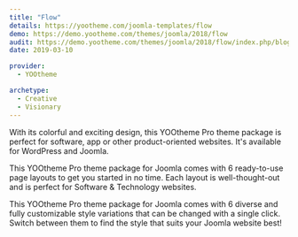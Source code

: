 ```yaml
---
title: "Flow"
details: https://yootheme.com/joomla-templates/flow
demo: https://demo.yootheme.com/themes/joomla/2018/flow
audit: https://demo.yootheme.com/themes/joomla/2018/flow/index.php/blog
date: 2019-03-10

provider:
  - YOOtheme

archetype:
  - Creative
  - Visionary
---
```


With its colorful and exciting design, this YOOtheme Pro theme package is perfect for software, app or other product-oriented websites. It's available for WordPress and Joomla.

This YOOtheme Pro theme package for Joomla comes with 6 ready-to-use page layouts to get you started in no time. Each layout is well-thought-out and is perfect for Software & Technology websites.

This YOOtheme Pro theme package for Joomla comes with 6 diverse and fully customizable style variations that can be changed with a single click. Switch between them to find the style that suits your Joomla website best!
